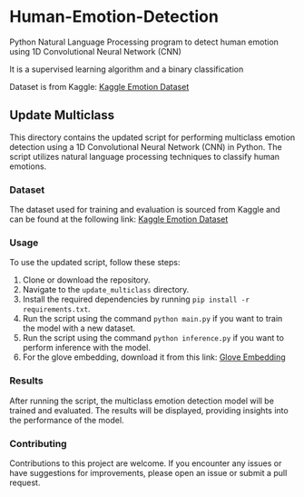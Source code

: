 # Human-Emotion-Detection

Python Natural Language Processing program to detect human emotion using 1D Convolutional Neural Network (CNN)

It is a supervised learning algorithm and a binary classification

Dataset is from Kaggle: [Kaggle Emotion Dataset](https://www.kaggle.com/sankha1998/emotion)

## Update Multiclass

This directory contains the updated script for performing multiclass emotion detection using a 1D Convolutional Neural Network (CNN) in Python. The script utilizes natural language processing techniques to classify human emotions.

### Dataset

The dataset used for training and evaluation is sourced from Kaggle and can be found at the following link: [Kaggle Emotion Dataset](https://www.kaggle.com/sankha1998/emotion)

### Usage

To use the updated script, follow these steps:

1. Clone or download the repository.
2. Navigate to the `update_multiclass` directory.
3. Install the required dependencies by running `pip install -r requirements.txt`.
4. Run the script using the command `python main.py` if you want to train the model with a new dataset.
5. Run the script using the command `python inference.py` if you want to perform inference with the model.
6. For the glove embedding, download it from this link: [Glove Embedding](https://www.kaggle.com/datasets/danielwillgeorge/glove6b100dtxt)

### Results

After running the script, the multiclass emotion detection model will be trained and evaluated. The results will be displayed, providing insights into the performance of the model.

### Contributing

Contributions to this project are welcome. If you encounter any issues or have suggestions for improvements, please open an issue or submit a pull request.


